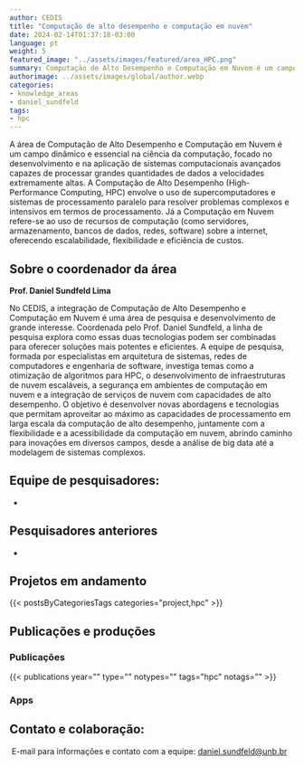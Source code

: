 ```yaml
---
author: CEDIS
title: "Computação de alto desempenho e computação em nuvem"
date: 2024-02-14T01:37:18-03:00
language: pt
weight: 5
featured_image: "../assets/images/featured/area_HPC.png"
summary: Computação de Alto Desempenho e Computação em Nuvem é um campo dinâmico e essencial na ciência da computação, focado no desenvolvimento e na aplicação de sistemas computacionais avançados capazes de processar grandes quantidades de dados a velocidades extremamente altas.
authorimage: ../assets/images/global/author.webp
categories:
- knowledge_areas
- daniel_sundfeld
tags: 
- hpc
---
```

A área de Computação de Alto Desempenho e Computação em Nuvem é um campo dinâmico e essencial na ciência da computação, focado no desenvolvimento e na aplicação de sistemas computacionais avançados capazes de processar grandes quantidades de dados a velocidades extremamente altas. A Computação de Alto Desempenho (High-Performance Computing, HPC) envolve o uso de supercomputadores e sistemas de processamento paralelo para resolver problemas complexos e intensivos em termos de processamento. Já a Computação em Nuvem refere-se ao uso de recursos de computação (como servidores, armazenamento, bancos de dados, redes, software) sobre a internet, oferecendo escalabilidade, flexibilidade e eficiência de custos.

## Sobre o coordenador da área
**Prof. Daniel Sundfeld Lima**

No CEDIS, a integração de Computação de Alto Desempenho e Computação em Nuvem é uma área de pesquisa e desenvolvimento de grande interesse. Coordenada pelo Prof. Daniel Sundfeld, a linha de pesquisa explora como essas duas tecnologias podem ser combinadas para oferecer soluções mais potentes e eficientes. A equipe de pesquisa, formada por especialistas em arquitetura de sistemas, redes de computadores e engenharia de software, investiga temas como a otimização de algoritmos para HPC, o desenvolvimento de infraestruturas de nuvem escaláveis, a segurança em ambientes de computação em nuvem e a integração de serviços de nuvem com capacidades de alto desempenho. O objetivo é desenvolver novas abordagens e tecnologias que permitam aproveitar ao máximo as capacidades de processamento em larga escala da computação de alto desempenho, juntamente com a flexibilidade e a acessibilidade da computação em nuvem, abrindo caminho para inovações em diversos campos, desde a análise de big data até a modelagem de sistemas complexos.

## Equipe de pesquisadores:

- 

## Pesquisadores anteriores
- 

## Projetos em andamento
{{< postsByCategoriesTags categories="project,hpc" >}}

## Publicações e produções
### Publicações

{{< publications year="" type="" notypes="" tags="hpc" notags="" >}}

### Apps

## Contato e colaboração:
 E-mail para informações e contato com a equipe: [daniel.sundfeld@unb.br](mailto:daniel.sundfeld@unb.br)